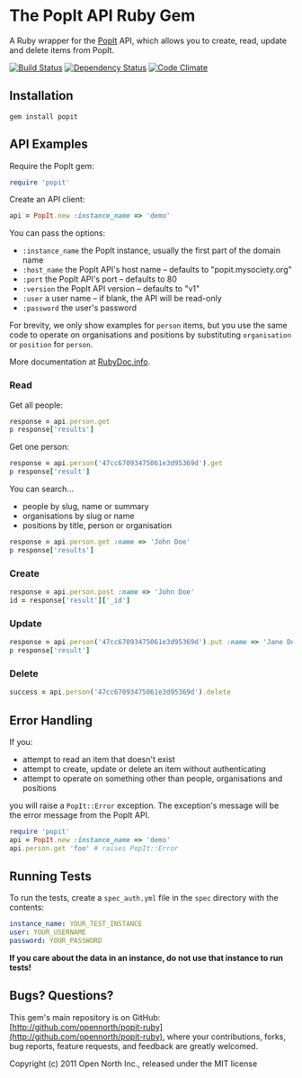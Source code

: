 # The PopIt API Ruby Gem

A Ruby wrapper for the [PopIt](http://popit.mysociety.org/) API, which allows you to create, read, update and delete items from PopIt.

[![Build Status](https://secure.travis-ci.org/opennorth/popit-ruby.png)](http://travis-ci.org/opennorth/popit-ruby)
[![Dependency Status](https://gemnasium.com/opennorth/popit-ruby.png)](https://gemnasium.com/opennorth/popit-ruby)
[![Code Climate](https://codeclimate.com/badge.png)](https://codeclimate.com/github/opennorth/popit-ruby)

## Installation

    gem install popit

## API Examples

Require the PopIt gem:

```ruby
require 'popit'
```

Create an API client:

```ruby
api = PopIt.new :instance_name => 'demo'
```

You can pass the options:

* `:instance_name` the PopIt instance, usually the first part of the domain name
* `:host_name` the PopIt API's host name – defaults to "popit.mysociety.org"
* `:port` the PopIt API's port – defaults to 80
* `:version` the PopIt API version – defaults to "v1"
* `:user` a user name – if blank, the API will be read-only
* `:password` the user's password

For brevity, we only show examples for `person` items, but you use the same code to operate on organisations and positions by substituting `organisation` or `position` for `person`.

More documentation at [RubyDoc.info](http://rdoc.info/gems/popit/PopIt).

### Read

Get all people:

```ruby
response = api.person.get
p response['results']
```

Get one person:

```ruby
response = api.person('47cc67093475061e3d95369d').get
p response['result']
```

You can search...

* people by slug, name or summary
* organisations by slug or name
* positions by title, person or organisation

```ruby
response = api.person.get :name => 'John Doe'
p response['results']
```

### Create

```ruby
response = api.person.post :name => 'John Doe'
id = response['result']['_id']
```

### Update

```ruby
response = api.person('47cc67093475061e3d95369d').put :name => 'Jane Doe'
p response['result']
```

### Delete

```ruby
success = api.person('47cc67093475061e3d95369d').delete
```

## Error Handling

If you:

* attempt to read an item that doesn't exist
* attempt to create, update or delete an item without authenticating
* attempt to operate on something other than people, organisations and positions

you will raise a `PopIt::Error` exception. The exception's message will be the error message from the PopIt API.

```ruby
require 'popit'
api = PopIt.new :instance_name => 'demo'
api.person.get 'foo' # raises PopIt::Error
```

## Running Tests

To run the tests, create a `spec_auth.yml` file in the `spec` directory with the contents:

```yml
instance_name: YOUR_TEST_INSTANCE
user: YOUR_USERNAME
password: YOUR_PASSWORD
```

**If you care about the data in an instance, do not use that instance to run tests!**

## Bugs? Questions?

This gem's main repository is on GitHub: [http://github.com/opennorth/popit-ruby](http://github.com/opennorth/popit-ruby), where your contributions, forks, bug reports, feature requests, and feedback are greatly welcomed.

Copyright (c) 2011 Open North Inc., released under the MIT license
